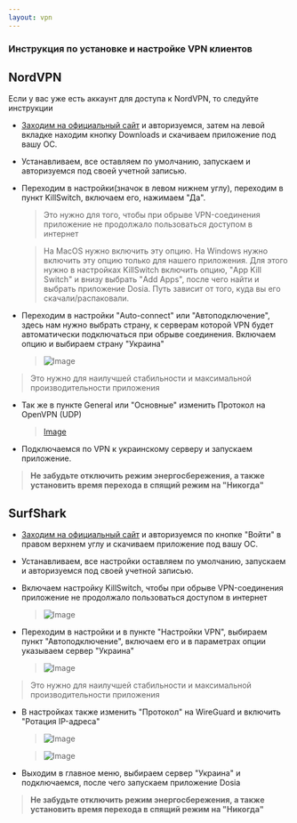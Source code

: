 ```yaml
---
layout: vpn
---
```


### Инструкция по установке и настройке VPN клиентов

## NordVPN

Если у вас уже есть аккаунт для доступа к NordVPN, то следуйте инструкции

+ [Заходим на официальный сайт](https://my.nordaccount.com/) и авторизуемся, затем на левой вкладке находим кнопку Downloads и скачиваем приложение под вашу ОС.

+ Устанавливаем, все оставляем по умолчанию, запускаем и авторизуемся под своей учетной записью.

+ Переходим в настройки(значок в левом нижнем углу), переходим в пункт KillSwitch, включаем его, нажимаем "Да".

  > Это нужно для того, чтобы при обрыве VPN-соединения приложение не продолжало пользоваться доступом в интернет

  >На MacOS нужно включить эту опцию. На Windows нужно включить эту опцию только для нашего приложения. 
  >Для этого нужно в настройках KillSwitch включить опцию, "App Kill Switch" и внизу выбрать "Add Apps", после чего найти и выбрать приложение Dosia. Путь    зависит от того, куда вы его скачали/распаковали.

+ Переходим в настройки "Auto-connect" или "Автоподключение", здесь нам нужно выбрать страну, к серверам которой VPN будет автоматически подключаться при обрыве соединения. Включаем опцию и выбираем страну "Украина"

  >![Image](https://dddosia.github.io/images/autoconnect_nordvpn.png)


> Это нужно для наилучшей стабильности и максимальной производительности приложения

+ Так же в пункте General или "Основные" изменить Протокол на OpenVPN (UDP)

  >[Image](https://dddosia.github.io/images/protocol.png)

+ Подключаемся по VPN к украинскому серверу и запускаем приложение.

> **Не забудьте отключить режим энергосбережения, а также установить время перехода в спящий режим на "Никогда"**



## SurfShark

+ [Заходим на официальный сайт](https://surfshark.com/ru/) и авторизуемся по кнопке "Войти" в правом верхнем углу и скачиваем приложение под вашу ОС.

+ Устанавливаем, все настройки оставляем по умолчанию, запускаем и авторизуемся под своей учетной записью.

+ Включаем настройку KillSwitch, чтобы при обрыве VPN-соединения приложение не продолжало пользоваться доступом в интернет

  >![Image](https://dddosia.github.io/images/KillSwitch.png)


+ Переходим в настройки и в пункте "Настройки VPN", выбираем пункт "Автоподключение", включаем его и в параметрах опции указываем сервер "Украина"

  >![Image](https://dddosia.github.io/images/autoconnect.png)

> Это нужно для наилучшей стабильности и максимальной производительности приложения

+ В настройках также изменить "Протокол" на WireGuard и включить "Ротация IP-адреса"

  >![Image](https://dddosia.github.io/images/wireguard.png)

  >![Image](https://dddosia.github.io/images/iprotation.png)

+ Выходим в главное меню, выбираем сервер "Украина" и подключаемся, после чего запускаем приложение Dosia

> **Не забудьте отключить режим энергосбережения, а также установить время перехода в спящий режим на "Никогда"**
